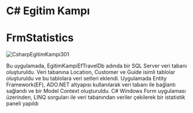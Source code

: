 # C# Egitim Kampı

# FrmStatistics

![CsharpEgitimKampi301](https://github.com/user-attachments/assets/b84d98c4-3df3-4468-aa9d-a01231372809)

Bu uygulamada, EgitimKampiEfTravelDb adında bir SQL Server veri tabanı oluşturuldu. Veri tabanına Location, Customer ve Guide isimli tablolar oluşturuldu ve bu tablolara veri setleri eklendi. Uygulamada Entity Framework(EF), ADO.NET altyapısı kullanılarak veri tabanı ile bağlantı sağlandı ve bir Model Context oluşturuldu. C# Windows Form uygulaması üzerinden, LINQ sorguları ile veri tabanından veriler çekilerek bir istatistik paneli yapıldı
